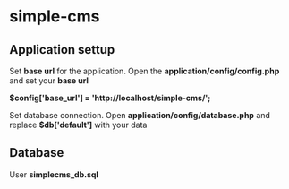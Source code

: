 # simple-cms

## Application settup

Set **base url** for the application. Open the **application/config/config.php** and set your **base url**

**$config['base_url'] = 'http://localhost/simple-cms/';**

Set database connection. Open **application/config/database.php** and replace **$db['default']** with your data

## Database

User **simplecms_db.sql**